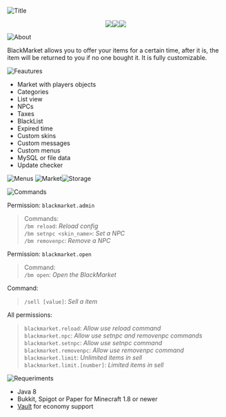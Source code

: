 ![Title](https://i.ibb.co/KDp1Nz9/title.png)
<p align="center"><a href="https://www.spigotmc.org/resources/authors/minecraftdorado.70124/"><img src="https://i.ibb.co/mCh2wcF/other.png"></a><a href="https://discord.gg/gBd9SYUHba"><img src="https://i.ibb.co/ygccR2z/discord.png"></a><a href="https://paypal.me/minecraftdorado?locale.x=es_XC"><img src="https://i.ibb.co/hYWgRrY/donate.png"></a></p>

![About](https://i.ibb.co/HXp4kq7/about.png)

BlackMarket allows you to offer your items for a certain time, after it is, the item will be returned to you if no one bought it. It is fully customizable.

![Feautures](https://i.ibb.co/pPPwGH7/features.png)
- Market with players objects
- Categories
- List view
- NPCs
- Taxes
- BlackList
- Expired time
- Custom skins
- Custom messages
- Custom menus
- MySQL or file data
- Update checker

![Menus](https://i.ibb.co/5vtcxDZ/menus.png)
![Market](https://i.ibb.co/BKR9Bd4/market.png)![Storage](https://i.ibb.co/2sNc04P/storage.png)

![Commands](https://i.ibb.co/ZfwgXHy/commands.png)

Permission: <code>blackmarket.admin</code>
> Commands:
<br/><code>/bm reload</code>: *Reload config*
<br/><code>/bm setnpc <skin_name></code>: *Set a NPC*
<br/><code>/bm removenpc</code>: *Remove a NPC*

Permission: <code>blackmarket.open</code>
> Command:
<br/><code>/bm open</code>: *Open the BlackMarket*

Command:
> <code>/sell [value]</code>: *Sell a item*

All permissions:
><code>blackmarket.reload</code>: *Allow use reload command*
<br/><code>blackmarket.npc</code>: *Allow use setnpc and removenpc commands*
<br/><code>blackmarket.setnpc</code>: *Allow use setnpc command*
<br/><code>blackmarket.removenpc</code>: *Allow use removenpc command*
<br/><code>blackmarket.limit</code>: *Unlimited items in sell*
<br/><code>blackmarket.limit.[number]</code>: *Limited items in sell*

![Requeriments](https://i.ibb.co/WzxwdRp/requeriments.png)
- Java 8
- Bukkit, Spigot or Paper for Minecraft 1.8 or newer
- [Vault](https://www.spigotmc.org/resources/vault.34315/) for economy support
